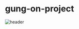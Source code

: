 # gung-on-project
![header](https://capsule-render.vercel.app/api?type=모양&color=auto&height=높이&section=header&text=텍스트&fontSize=폰트크기)
